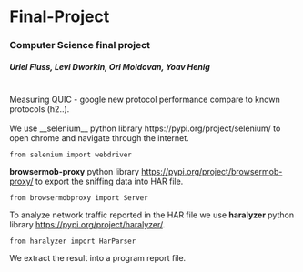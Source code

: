 # Final-Project
### Computer Science final project
##### Uriel Fluss, Levi Dworkin, Ori Moldovan, Yoav Henig
<br />
Measuring QUIC - google new protocol performance compare to known protocols (h2..).<br />
<br />
We use __selenium__ python library https://pypi.org/project/selenium/ to open chrome and navigate through the internet.

    from selenium import webdriver
__browsermob-proxy__ python library https://pypi.org/project/browsermob-proxy/ to export the sniffing data into HAR file.<br />

    from browsermobproxy import Server 
To analyze network traffic reported in the HAR file we use __haralyzer__ python library https://pypi.org/project/haralyzer/.

    from haralyzer import HarParser
We extract the result into a program report file.
